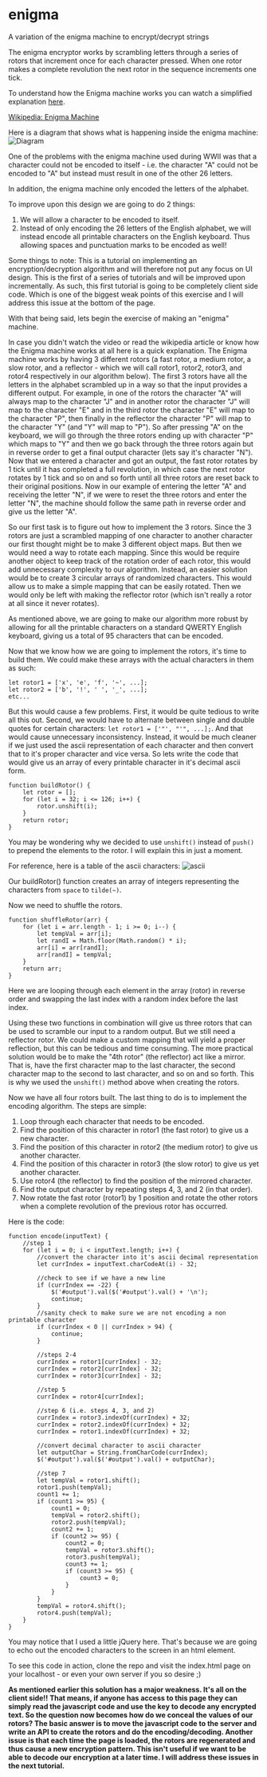 # enigma
A variation of the enigma machine to encrypt/decrypt strings

The enigma encryptor works by scrambling letters through a series of rotors that increment once for each character pressed. When one rotor makes a complete revolution the next rotor in the sequence increments one tick.

To understand how the Enigma machine works you can watch a simplified explanation [here](https://www.youtube.com/watch?v=ASfAPOiq_eQ&feature=youtu.be&t=103).

[Wikipedia: Enigma Machine](https://en.wikipedia.org/wiki/Enigma_machine)

Here is a diagram that shows what is happening inside the enigma machine:
![Diagram](https://res.cloudinary.com/practicaldev/image/fetch/s--2qwhwBZd--/c_limit%2Cf_auto%2Cfl_progressive%2Cq_auto%2Cw_880/https://raw.githubusercontent.com/maxime1992/my-dev.to/master/blog-posts/enigma-part-1/assets/enigma-schema.jpg)

One of the problems with the enigma machine used during WWII was that a character could not be encoded to itself - i.e. the character "A" could not be encoded to "A" but instead must result in one of the other 26 letters.

In addition, the enigma machine only encoded the letters of the alphabet.

<!-- To improve upon this design we are going to allow a character to be encoded to itself. We -->
To improve upon this design we are going to do 2 things:
1. We will allow a character to be encoded to itself.
2. Instead of only encoding the 26 letters of the English alphabet, we will instead encode all printable characters on the English keyboard. Thus allowing spaces and punctuation marks to be encoded as well!

Some things to note:
This is a tutorial on implementing an encryption/decryption algorithm and will therefore not put any focus on UI design.
This is the first of a series of tutorials and will be improved upon incrementally. As such, this first tutorial is going to be completely client side code. Which is one of the biggest weak points of this exercise and I will address this issue at the bottom of the page.

With that being said, lets begin the exercise of making an "enigma" machine.

In case you didn't watch the video or read the wikipedia article or know how the Enigma machine works at all here is a quick explanation. The Enigma machine works by having 3 different rotors (a fast rotor, a medium rotor, a slow rotor, and a reflector - which we will call rotor1, rotor2, rotor3, and rotor4 respectively in our algorithm below). The first 3 rotors have all the letters in the alphabet scrambled up in a way so that the input provides a different output. For example, in one of the rotors the character "A" will always map to the character "J" and in another rotor the character "J" will map to the character "E" and in the third rotor the character "E" will map to the character "P", then finally in the reflector the character "P" will map to the character "Y" (and "Y" will map to "P"). So after pressing "A" on the keyboard, we will go through the three rotors ending up with character "P" which maps to "Y" and then we go back through the three rotors again but in reverse order to get a final output character (lets say it's character "N"). Now that we entered a character and got an output, the fast rotor rotates by 1 tick until it has completed a full revolution, in which case the next rotor rotates by 1 tick and so on and so forth until all three rotors are reset back to their original positions. Now in our example of entering the letter "A" and receiving the letter "N", if we were to reset the three rotors and enter the letter "N", the machine should follow the same path in reverse order and give us the letter "A".

So our first task is to figure out how to implement the 3 rotors. Since the 3 rotors are just a scrambled mapping of one character to another character our first thought might be to make 3 different object maps. But then we would need a way to rotate each mapping. Since this would be require another object to keep track of the rotation order of each rotor, this would add unnecessary complexity to our algorithm. Instead, an easier solution would be to create 3 circular arrays of randomized characters. This would allow us to make a simple mapping that can be easily rotated. Then we would only be left with making the reflector rotor (which isn't really a rotor at all since it never rotates).


As mentioned above, we are going to make our algorithm more robust by allowing for all the printable characters on a standard QWERTY English keyboard, giving us a total of 95 characters that can be encoded.

Now that we know how we are going to implement the rotors, it's time to build them. We could make these arrays with the actual characters in them as such:
```
let rotor1 = ['x', 'e', 'f', '~', ...];
let rotor2 = ['b', '!', ' ', '_', ...];
etc...
```
But this would cause a few problems. First, it would be quite tedious to write all this out. Second, we would have to alternate between single and double quotes for certain characters: `let rotor1 = ['"', "'", ...];`. And that would cause unnecessary inconsistency. Instead, it would be much cleaner if we just used the ascii representation of each character and then convert that to it's proper character and vice versa. So lets write the code that would give us an array of every printable character in it's decimal ascii form.

```
function buildRotor() {
    let rotor = [];
    for (let i = 32; i <= 126; i++) {
        rotor.unshift(i);
    }
    return rotor;
}
```

You may be wondering why we decided to use `unshift()` instead of `push()` to prepend the elements to the rotor. I will explain this in just a moment.

For reference, here is a table of the ascii characters:
![ascii](http://www.asciitable.com/index/asciifull.gif)

Our buildRotor() function creates an array of integers representing the characters from `space` to `tilde(~)`.

Now we need to shuffle the rotors.

```
function shuffleRotor(arr) {
    for (let i = arr.length - 1; i >= 0; i--) {
        let tempVal = arr[i];
        let randI = Math.floor(Math.random() * i);
        arr[i] = arr[randI];
        arr[randI] = tempVal;
    }
    return arr;
}
```

Here we are looping through each element in the array (rotor) in reverse order and swapping the last index with a random index before the last index.

Using these two functions in combination will give us three rotors that can be used to scramble our input to a random output. But we still need a reflector rotor. We could make a custom mapping that will yield a proper reflection, but this can be tedious and time consuming. The more practical solution would be to make the "4th rotor" (the reflector) act like a mirror. That is, have the first character map to the last character, the second character map to the second to last character, and so on and so forth. This is why we used the `unshift()` method above when creating the rotors.

Now we have all four rotors built. The last thing to do is to implement the encoding algorithm. The steps are simple:

1. Loop through each character that needs to be encoded.
2. Find the position of this character in rotor1 (the fast rotor) to give us a new character.
3. Find the position of this character in rotor2 (the medium rotor) to give us another character.
4. Find the position of this character in rotor3 (the slow rotor) to give us yet another character.
5. Use rotor4 (the reflector) to find the position of the mirrored character.
6. Find the output character by repeating steps 4, 3, and 2 (in that order).
7. Now rotate the fast rotor (rotor1) by 1 position and rotate the other rotors when a complete revolution of the previous rotor has occurred.

Here is the code:
```
function encode(inputText) {
    //step 1
    for (let i = 0; i < inputText.length; i++) {
        //convert the character into it's ascii decimal representation
        let currIndex = inputText.charCodeAt(i) - 32;

        //check to see if we have a new line
        if (currIndex == -22) {
            $('#output').val($('#output').val() + '\n');
            continue;
        }
        //sanity check to make sure we are not encoding a non printable character
        if (currIndex < 0 || currIndex > 94) {
            continue;
        }

        //steps 2-4
        currIndex = rotor1[currIndex] - 32;
        currIndex = rotor2[currIndex] - 32;
        currIndex = rotor3[currIndex] - 32;

        //step 5
        currIndex = rotor4[currIndex];

        //step 6 (i.e. steps 4, 3, and 2)
        currIndex = rotor3.indexOf(currIndex) + 32;
        currIndex = rotor2.indexOf(currIndex) + 32;
        currIndex = rotor1.indexOf(currIndex) + 32;

        //convert decimal character to ascii character
        let outputChar = String.fromCharCode(currIndex);
        $('#output').val($('#output').val() + outputChar);

        //step 7
        let tempVal = rotor1.shift();
        rotor1.push(tempVal);
        count1 += 1;
        if (count1 >= 95) {
            count1 = 0;
            tempVal = rotor2.shift();
            rotor2.push(tempVal);
            count2 += 1;
            if (count2 >= 95) {
                count2 = 0;
                tempVal = rotor3.shift();
                rotor3.push(tempVal);
                count3 += 1;
                if (count3 >= 95) {
                    count3 = 0;
                }
            }
        }
        tempVal = rotor4.shift();
        rotor4.push(tempVal);
    }
}
```

You may notice that I used a little jQuery here. That's because we are going to echo out the encoded characters to the screen in an html element.

To see this code in action, clone the repo and visit the index.html page on your localhost - or even your own server if you so desire ;)

**As mentioned earlier this solution has a major weakness. It's all on the client side!! That means, if anyone has access to this page they can simply read the javascript code and use the key to decode any encrypted text. So the question now becomes how do we conceal the values of our rotors? The basic answer is to move the javascript code to the server and write an API to create the rotors and do the encoding/decoding. Another issue is that each time the page is loaded, the rotors are regenerated and thus cause a new encryption pattern. This isn't useful if we want to be able to decode our encryption at a later time. I will address these issues in the next tutorial.**